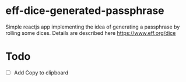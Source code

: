 # eff-dice-generated-passphrase
Simple reactjs app implementing the idea of generating a passphrase by rolling some dices. Details are described here https://www.eff.org/dice

# Todo
- [ ] Add Copy to clipboard